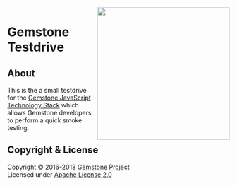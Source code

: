 
<img src="https://rawgit.com/gemstonejs/gemstone-artwork/master/gemstone-logo-white.svg" width="300" align="right" alt=""/>

Gemstone Testdrive
==================

About
-----

This is the a small testdrive for the
[Gemstone JavaScript Technology Stack](http://gemstonejs.com)
which allows Gemstone developers to perform a quick smoke testing.

Copyright &amp; License
-----------------------

Copyright &copy; 2016-2018 [Gemstone Project](http://gemstonejs.com)<br/>
Licensed under [Apache License 2.0](https://spdx.org/licenses/Apache-2.0)

